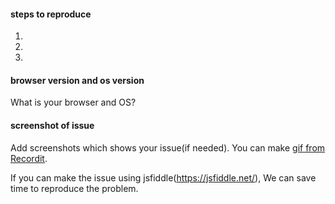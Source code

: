 #### steps to reproduce
1.
2.
3.

#### browser version and os version
What is your browser and OS?

#### screenshot of issue
Add screenshots which shows your issue(if needed).
You can make [gif from Recordit](http://www.recordit.co/).

If you can make the issue using jsfiddle(https://jsfiddle.net/), We can save time to reproduce the problem.
